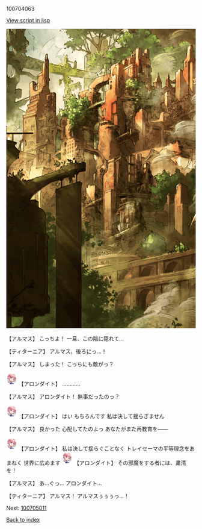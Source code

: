 100704063

[View script in lisp](../scripts/100704063.txt)

![beast_world_town2.png](../images/backgrounds/beast_world_town2.png)

【アルマス】
こっちよ！
一旦、この陰に隠れて…

【ティターニア】
アルマス、後ろにっ…！

【アルマス】
しまった！
こっちにも敵がっ？

<img src="../images/units/3100711.png" alt="3100711.png" height="34"/>
【アロンダイト】
…………

【アルマス】
アロンダイト！
無事だったのっ？

<img src="../images/units/3100711.png" alt="3100711.png" height="34"/>
【アロンダイト】
はい
もちろんです
私は決して揺らぎません

【アルマス】
良かった
心配してたのよっ
あなたがまた再教育を――

<img src="../images/units/3100711.png" alt="3100711.png" height="34"/>
【アロンダイト】
私は決して揺らぐことなく
トレイセーマの平等理念をあまねく
世界に広めます

<img src="../images/units/3100711.png" alt="3100711.png" height="34"/>
【アロンダイト】
その邪魔をする者には、粛清を！

【アルマス】
あ…ぐっ…
アロンダイト…

【ティターニア】
アルマス！
アルマスぅぅぅっ…！

Next: [100705011](100705011.md)

[Back to index](index.md)

